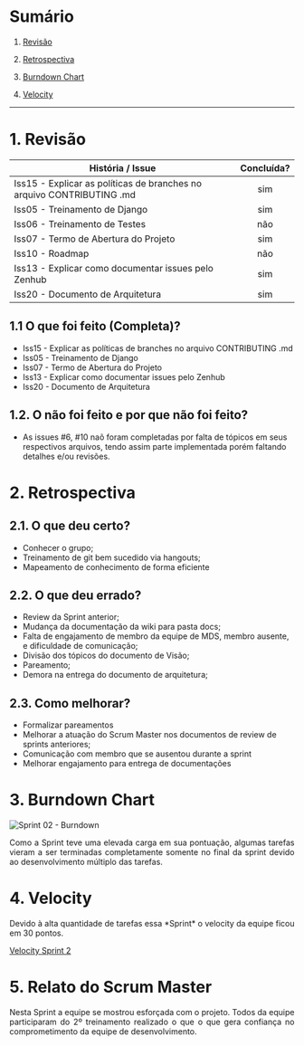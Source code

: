 # Sumário

1. [Revisão](#1-revisão)

2. [Retrospectiva](#2-retrospectiva)

3. [Burndown Chart](#3-burndown-chart)

4. [Velocity](#4-velocity)

---

# 1. Revisão

| História / Issue | Concluída? |
| -------- | :----: |
 Iss15 - Explicar as políticas de branches no arquivo CONTRIBUTING .md | sim |
| Iss05 - Treinamento de Django | sim | 
| Iss06 - Treinamento de Testes | não |
| Iss07 - Termo de Abertura do Projeto | sim |
| Iss10 - Roadmap | não |
| Iss13 - Explicar como documentar issues pelo Zenhub|  sim |
| Iss20 - Documento de Arquitetura | sim | 

## 1.1 O que foi feito (Completa)?
 * Iss15 - Explicar as políticas de branches no arquivo CONTRIBUTING .md
 * Iss05 - Treinamento de Django
 * Iss07 - Termo de Abertura do Projeto
 * Iss13 - Explicar como documentar issues pelo Zenhub
 * Iss20 - Documento de Arquitetura

## 1.2. O não foi feito e por que não foi feito?

 * As issues #6, #10 naõ foram completadas por falta de tópicos em seus respectivos arquivos, tendo assim parte implementada porém faltando detalhes e/ou revisões.

# 2. Retrospectiva

## 2.1. O que deu certo?  

* Conhecer o grupo;
* Treinamento de git bem sucedido via hangouts;
* Mapeamento de conhecimento de forma eficiente


## 2.2. O que deu errado? 

* Review da Sprint anterior;
* Mudança da documentação da wiki para pasta docs;
* Falta de engajamento de membro da equipe de MDS, membro ausente, e dificuldade de comunicação;
* Divisão dos tópicos do documento de Visão;
* Pareamento;
* Demora na entrega do documento de arquitetura;


## 2.3. Como melhorar?

* Formalizar pareamentos
* Melhorar a atuação do Scrum Master nos documentos de review de sprints anteriores; 
* Comunicação com membro que se ausentou durante a sprint
* Melhorar engajamento para entrega de documentações

# 3. Burndown Chart
![Sprint 02 - Burndown](https://i.imgur.com/ve97Aqd.png)

<p align = "justify">Como a Sprint teve uma elevada carga em sua pontuação, algumas tarefas vieram a ser terminadas completamente somente no final da sprint devido ao desenvolvimento múltiplo das tarefas.</p>

# 4. Velocity
<p align = "justify">Devido à alta quantidade de tarefas essa *Sprint* o velocity da equipe ficou em 30 pontos.

[Velocity Sprint 2](https://github.com/fga-gpp-mds/2018.1-Cardinals/pulls#reports?report=velocity&milestones:not=3203197,3203199,3216818,3236714,3245388)</p>

# 5. Relato do Scrum Master
<p align = "justify">Nesta Sprint a equipe se mostrou esforçada com o projeto. Todos da equipe participaram do 2º treinamento realizado o que o que gera confiança no comprometimento da equipe de desenvolvimento.</p>
